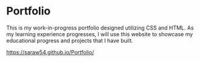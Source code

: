 # Portfolio
This is my work-in-progress portfolio designed utilizing CSS and HTML.  As my learning experience progresses, I will use this website to showcase my educational progress and projects that I have built.  

https://saraw54.github.io/Portfolio/
